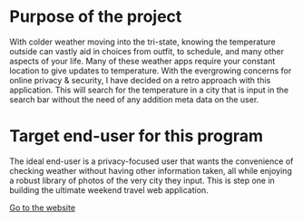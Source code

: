 # Purpose of the project 
With colder weather moving into the tri-state, knowing  the temperature outside can vastly aid in choices from outfit, to schedule, and many other aspects of your life. Many of these weather apps require your constant location to give updates to temperature. With the evergrowing concerns for online privacy & security, I have decided on a retro approach with this application. This will search for the temperature in a city that is input in the search bar without the need of any addition meta data on the user.

# Target end-user for this program
The ideal end-user is a privacy-focused user that wants the convenience of checking weather without having other information taken, all while enjoying a robust library of photos of the very city they input. This is step one in building the ultimate weekend travel web application.

[Go to the website]()












